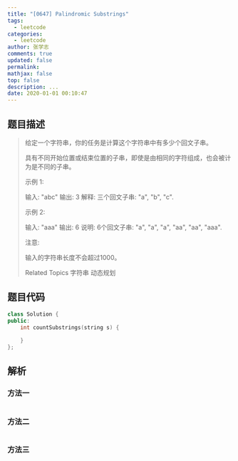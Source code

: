 ```yaml
---
title: "[0647] Palindromic Substrings"
tags:
  - leetcode
categories:
  - leetcode
author: 张学志
comments: true
updated: false
permalink:
mathjax: false
top: false
description: ...
date: 2020-01-01 00:10:47
---
```


## 题目描述

> 给定一个字符串，你的任务是计算这个字符串中有多少个回文子串。 
> 
> 具有不同开始位置或结束位置的子串，即使是由相同的字符组成，也会被计为是不同的子串。 
> 
> 示例 1: 
> 
> 
> 输入: "abc"
> 输出: 3
> 解释: 三个回文子串: "a", "b", "c".
> 
> 
> 示例 2: 
> 
> 
> 输入: "aaa"
> 输出: 6
> 说明: 6个回文子串: "a", "a", "a", "aa", "aa", "aaa".
> 
> 
> 注意: 
> 
> 
> 输入的字符串长度不会超过1000。 
> 
> Related Topics 字符串 动态规划

## 题目代码

```cpp
class Solution {
public:
    int countSubstrings(string s) {
        
    }
};
```

## 解析

### 方法一

```cpp

```

### 方法二

```cpp

```

### 方法三

```cpp

```


